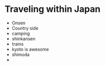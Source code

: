 # Traveling within Japan

- Onsen
- Country side
- camping
- shinkansen
- trains
- kyoto is awesome
- shimoda
- 